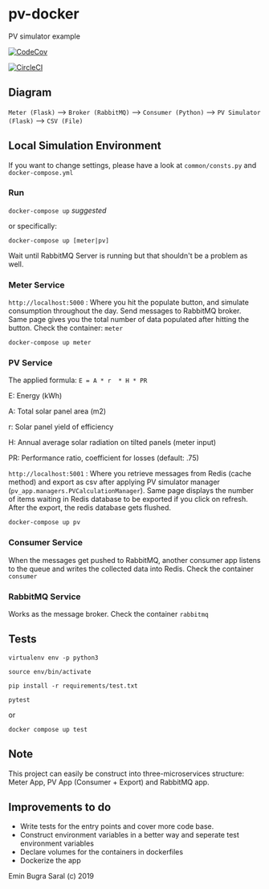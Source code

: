 # pv-docker
PV simulator example

[![CodeCov](https://codecov.io/gh/ebsaral/pv-docker/branch/master/graph/badge.svg)](https://codecov.io/gh/ebsaral/pv-docker)

[![CircleCI](https://circleci.com/gh/ebsaral/pv-docker/tree/master.svg?style=svg)](https://circleci.com/gh/ebsaral/pv-docker/tree/master)

## Diagram

`Meter (Flask)` --> `Broker (RabbitMQ)` --> `Consumer (Python)` --> `PV Simulator (Flask)` --> `CSV (File)`

## Local Simulation Environment

If you want to change settings, please have a look at `common/consts.py` and `docker-compose.yml`

### Run

`docker-compose up` *suggested*

or specifically:

`docker-compose up [meter|pv]`


Wait until RabbitMQ Server is running but that shouldn't be a problem as well. 

### Meter Service

`http://localhost:5000` : Where you hit the populate button, and simulate consumption throughout the day. Send messages to RabbitMQ broker. Same page gives you the total number of data populated after hitting the button. Check the container: `meter`

`docker-compose up meter`

### PV Service

The applied formula: `E = A * r  * H * PR`

E: Energy (kWh)

A: Total solar panel area (m2)

r: Solar panel yield of efficiency

H: Annual average solar radiation on tilted panels (meter input)

PR: Performance ratio, coefficient for losses (default: .75)

`http://localhost:5001` : Where you retrieve messages from Redis (cache method) and export as csv after applying PV simulator manager (`pv_app.managers.PVCalculationManager`). Same page displays the number of items waiting in Redis database to be exported if you click on refresh. After the export, the redis database gets flushed. 

`docker-compose up pv`

### Consumer Service

When the messages get pushed to RabbitMQ, another consumer app listens to the queue and writes the collected data into Redis. Check the container `consumer`


### RabbitMQ Service

Works as the message broker. Check the container `rabbitmq`


## Tests

`virtualenv env -p python3`

`source env/bin/activate`

`pip install -r requirements/test.txt`

`pytest`

or 

`docker compose up test`

## Note

This project can easily be construct into three-microservices structure: Meter App, PV App (Consumer + Export) and RabbitMQ app.

## Improvements to do

- Write tests for the entry points and cover more code base.
- Construct environment variables in a better way and seperate test environment variables
- Declare volumes for the containers in dockerfiles
- Dockerize the app


Emin Bugra Saral (c) 2019
